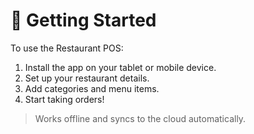 # 🚀 Getting Started

To use the Restaurant POS:

1. Install the app on your tablet or mobile device.
2. Set up your restaurant details.
3. Add categories and menu items.
4. Start taking orders!

> Works offline and syncs to the cloud automatically.
